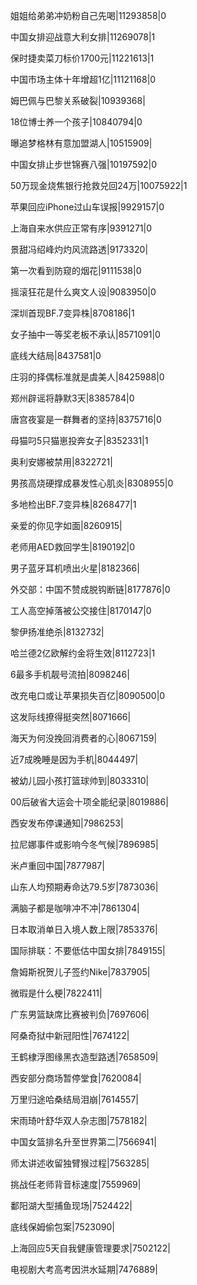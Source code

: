 姐姐给弟弟冲奶粉自己先喝|11293858|0

中国女排迎战意大利女排|11269078|1

保时捷卖菜刀标价1700元|11221613|1

中国市场主体十年增超1亿|11121168|0

姆巴佩与巴黎关系破裂|10939368|

18位博士养一个孩子|10840794|0

曝追梦格林有意加盟湖人|10515909|

中国女排止步世锦赛八强|10197592|0

50万现金烧焦银行抢救兑回24万|10075922|1

苹果回应iPhone过山车误报|9929157|0

上海自来水供应正常有序|9391271|0

景甜冯绍峰灼灼风流路透|9173320|

第一次看到防窥的烟花|9111538|0

摇滚狂花是什么爽文人设|9083950|0

深圳首现BF.7变异株|8708186|1

女子抽中一等奖老板不承认|8571091|0

底线大结局|8437581|0

庄羽的择偶标准就是虞美人|8425988|0

郑州辟谣将静默3天|8385784|0

唐宫夜宴是一群舞者的坚持|8375716|0

母猫叼5只猫崽投奔女子|8352331|1

奥利安娜被禁用|8322721|

男孩高烧硬撑成暴发性心肌炎|8308955|0

多地检出BF.7变异株|8268477|1

亲爱的你见字如面|8260915|

老师用AED救回学生|8190192|0

男子蓝牙耳机喷出火星|8182366|

外交部：中国不赞成脱钩断链|8177876|0

工人高空掉落被公交接住|8170147|0

黎伊扬准绝杀|8132732|

哈兰德2亿欧解约金将生效|8112723|1

6最多手机靓号流拍|8098246|

改充电口或让苹果损失百亿|8090500|0

这发际线撩得挺突然|8071666|

海天为何没挽回消费者的心|8067159|

近7成晚睡是因为手机|8044497|

被幼儿园小孩打篮球帅到|8033310|

00后破省大运会十项全能纪录|8019886|

西安发布停课通知|7986253|

拉尼娜事件或影响今冬气候|7896985|

米卢重回中国|7877987|

山东人均预期寿命达79.5岁|7873036|

满脑子都是咖啡冲不冲|7861304|

日本取消单日入境人数上限|7853376|

国际排联：不要低估中国女排|7849155|

詹姆斯祝贺儿子签约Nike|7837905|

微瑕是什么梗|7822411|

广东男篮缺席比赛被判负|7697606|

阿桑奇狱中新冠阳性|7674122|

王鹤棣浮图缘黑衣造型路透|7658509|

西安部分商场暂停堂食|7620084|

万里归途哈桑结局泪崩|7614557|

宋雨琦叶舒华双人杂志图|7578182|

中国女篮排名升至世界第二|7566941|

师太讲述收留独臂猴过程|7563285|

挑战任老师背音标速度|7559969|

鄱阳湖大型捕鱼现场|7524422|

底线保姆偷包案|7523090|

上海回应5天自我健康管理要求|7502122|

电视剧大考高考因洪水延期|7476889|

